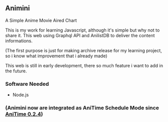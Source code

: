 ## Animini
A Simple Anime Movie Aired Chart

This is my work for learning Javascript, although it's simple but why not to share it. This web using Graphql API and AnilistDB to deliver the content informations.

(The first purpose is just for making archive release for my learning project, so i know what improvement that i already made)

This web is still in early development, there so much feature i want to add in the future.

### Software Needed
- Node.js

### (Animini now are integrated as AniTime Schedule Mode since [AniTime 0.2.4](https://github.com/Darkerside/Anitime))
